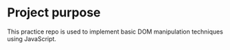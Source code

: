 # Project purpose

This practice repo is used to implement basic DOM manipulation techniques using JavaScript. 